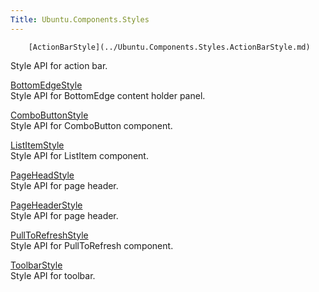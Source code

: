 ```yaml
---
Title: Ubuntu.Components.Styles
---
```

        [ActionBarStyle](../Ubuntu.Components.Styles.ActionBarStyle.md)  
Style API for action bar.

[BottomEdgeStyle](../Ubuntu.Components.Styles.BottomEdgeStyle.md)  
Style API for BottomEdge content holder panel.

[ComboButtonStyle](../Ubuntu.Components.Styles.ComboButtonStyle.md)  
Style API for ComboButton component.

[ListItemStyle](../Ubuntu.Components.Styles.ListItemStyle.md)  
Style API for ListItem component.

[PageHeadStyle](../Ubuntu.Components.Styles.PageHeadStyle.md)  
Style API for page header.

[PageHeaderStyle](../Ubuntu.Components.Styles.PageHeaderStyle.md)  
Style API for page header.

[PullToRefreshStyle](../Ubuntu.Components.Styles.PullToRefreshStyle.md)  
Style API for PullToRefresh component.

[ToolbarStyle](../Ubuntu.Components.Styles.ToolbarStyle.md)  
Style API for toolbar.

